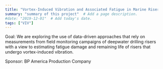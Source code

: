 ```yaml
---
title: "Vortex-Induced Vibration and Associated Fatigue in Marine Risers"  # Add a page title.
summary: "summary of this project"  # Add a page description.
#date: "2019-12-01"  # Add today's date.
tags: ["VIV"]
---
```

Goal: We are exploring the use of data-driven approaches that rely on measurements from field monitoring campaigns of deepwater drilling risers with a view to estimating fatigue damage and remaining life of risers that undergo vortex-induced vibration.

Sponsor: BP America Production Company
